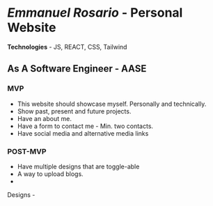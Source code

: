 # **_Emmanuel Rosario_** - Personal Website

**Technologies** - JS, REACT, CSS, Tailwind

## As A Software Engineer - AASE

### MVP

- This website should showcase myself. Personally and technically.
- Show past, present and future projects.
- Have an about me.
- Have a form to contact me - Min. two contacts.
- Have social media and alternative media links

### POST-MVP

- Have multiple designs that are toggle-able
- A way to upload blogs.
-

Designs -
